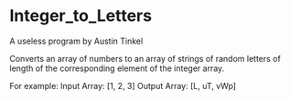 # Integer_to_Letters
A useless program by Austin Tinkel

Converts an array of numbers to an array of strings of random letters of length of the corresponding element of the integer array.

For example:
Input Array: [1, 2, 3]
Output Array: [L, uT, vWp]
